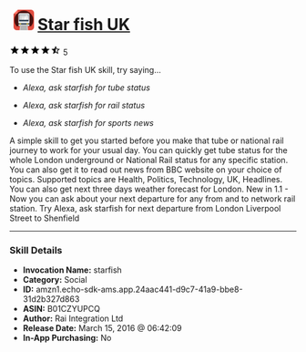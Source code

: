 # &nbsp;<img src="skill_icon" alt="Star fish UK icon" width="36"> [Star fish UK](http://alexa.amazon.com/#skills/amzn1.echo-sdk-ams.app.24aac441-d9c7-41a9-bbe8-31d2b327d863)
![4.9 stars](../../images/ic_star_black_18dp_1x.png)![4.9 stars](../../images/ic_star_black_18dp_1x.png)![4.9 stars](../../images/ic_star_black_18dp_1x.png)![4.9 stars](../../images/ic_star_black_18dp_1x.png)![4.9 stars](../../images/ic_star_half_black_18dp_1x.png) 5

To use the Star fish UK skill, try saying...

* *Alexa, ask starfish for tube status*

* *Alexa, ask starfish for rail status*

* *Alexa, ask starfish for sports news*

A simple skill to get you started before you make that tube or national rail journey to work for your usual day. You can quickly get tube status for the whole London underground or National Rail status for any specific station. You can also get it to read out news from BBC website on your choice of topics. Supported topics are Health, Politics, Technology, UK, Headlines. You can also get next three days weather forecast for London.
New in 1.1 - Now you can ask about your next departure for any from and to network rail station. Try Alexa, ask starfish for next departure from London Liverpool Street to Shenfield

***

### Skill Details

* **Invocation Name:** starfish
* **Category:** Social
* **ID:** amzn1.echo-sdk-ams.app.24aac441-d9c7-41a9-bbe8-31d2b327d863
* **ASIN:** B01CZYUPCQ
* **Author:** Rai Integration Ltd
* **Release Date:** March 15, 2016 @ 06:42:09
* **In-App Purchasing:** No
